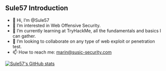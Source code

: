 ## Sule57 Introduction

- 👋 Hi, I’m @Sule57
- 👀 I’m interested in Web Offensive Security.
- 🌱 I’m currently learning at TryHackMe, all the fundamentals and basics I can gather.
- 💞️ I’m looking to collaborate on any type of web exploit or penetration test.
- 📫 How to reach me: marin@susic-security.com

[![Sule57's GitHub stats](https://github-readme-stats.vercel.app/api?username=Sule57)](https://github.com/anuraghazra/github-readme-stats)

<!---
Sule57/Sule57 is a ✨ special ✨ repository because its `README.md` (this file) appears on your GitHub profile.
You can click the Preview link to take a look at your changes.
--->
